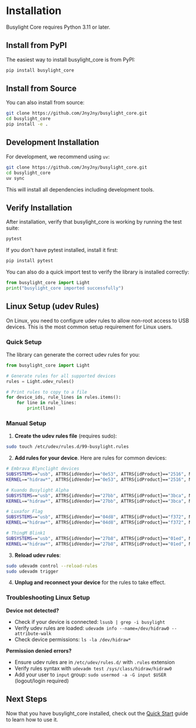 # Installation

Busylight Core requires Python 3.11 or later.

## Install from PyPI

The easiest way to install busylight_core is from PyPI:

```bash
pip install busylight_core
```

## Install from Source

You can also install from source:

```bash
git clone https://github.com/JnyJny/busylight_core.git
cd busylight_core
pip install -e .
```

## Development Installation

For development, we recommend using `uv`:

```bash
git clone https://github.com/JnyJny/busylight_core.git
cd busylight_core
uv sync
```

This will install all dependencies including development tools.

## Verify Installation

After installation, verify that busylight_core is working by running the test suite:

```bash
pytest
```

If you don't have pytest installed, install it first:

```bash
pip install pytest
```

You can also do a quick import test to verify the library is installed correctly:

```python
from busylight_core import Light
print("busylight_core imported successfully")
```

## Linux Setup (udev Rules)

On Linux, you need to configure udev rules to allow non-root access to USB
devices. This is the most common setup requirement for Linux users.

### Quick Setup

The library can generate the correct udev rules for you:

```python
from busylight_core import Light

# Generate rules for all supported devices
rules = Light.udev_rules()

# Print rules to copy to a file
for device_ids, rule_lines in rules.items():
    for line in rule_lines:
        print(line)
```

### Manual Setup

1. **Create the udev rules file** (requires sudo):

```bash
sudo touch /etc/udev/rules.d/99-busylight.rules
```

2. **Add rules for your device**. Here are rules for common devices:

```bash
# Embrava Blynclight devices
SUBSYSTEMS=="usb", ATTRS{idVendor}=="0e53", ATTRS{idProduct}=="2516", MODE="0666"
KERNEL=="hidraw*", ATTRS{idVendor}=="0e53", ATTRS{idProduct}=="2516", MODE="0666"

# Kuando Busylight Alpha
SUBSYSTEMS=="usb", ATTRS{idVendor}=="27bb", ATTRS{idProduct}=="3bca", MODE="0666"
KERNEL=="hidraw*", ATTRS{idVendor}=="27bb", ATTRS{idProduct}=="3bca", MODE="0666"

# Luxafor Flag
SUBSYSTEMS=="usb", ATTRS{idVendor}=="04d8", ATTRS{idProduct}=="f372", MODE="0666"
KERNEL=="hidraw*", ATTRS{idVendor}=="04d8", ATTRS{idProduct}=="f372", MODE="0666"

# ThingM Blink1 
SUBSYSTEMS=="usb", ATTRS{idVendor}=="27b8", ATTRS{idProduct}=="01ed", MODE="0666"
KERNEL=="hidraw*", ATTRS{idVendor}=="27b8", ATTRS{idProduct}=="01ed", MODE="0666"
```

3. **Reload udev rules**:

```bash
sudo udevadm control --reload-rules
sudo udevadm trigger
```

4. **Unplug and reconnect your device** for the rules to take effect.

### Troubleshooting Linux Setup

**Device not detected?**
- Check if your device is connected: `lsusb | grep -i busylight`
- Verify udev rules are loaded: `udevadm info --name=/dev/hidraw0 --attribute-walk`
- Check device permissions: `ls -la /dev/hidraw*`

**Permission denied errors?**
- Ensure udev rules are in `/etc/udev/rules.d/` with `.rules` extension
- Verify rules syntax with `udevadm test /sys/class/hidraw/hidraw0`
- Add your user to `input` group: `sudo usermod -a -G input $USER` (logout/login required)

## Next Steps

Now that you have busylight_core installed, check out the [Quick Start](quickstart.md) guide to learn how to use it.
